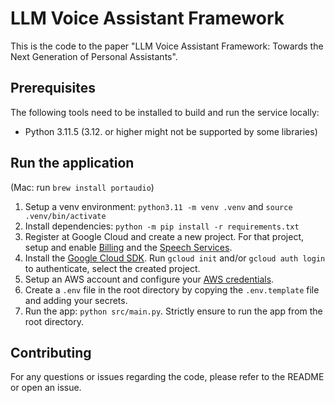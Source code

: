 # LLM Voice Assistant Framework

This is the code to the paper "LLM Voice Assistant Framework: Towards the Next Generation of Personal Assistants".

## Prerequisites

The following tools need to be installed to build and run the service locally:

- Python 3.11.5 (3.12. or higher might not be supported by some libraries)

## Run the application

(Mac: run `brew install portaudio`)

1. Setup a venv environment: `python3.11 -m venv .venv` and `source .venv/bin/activate`
2. Install dependencies: `python -m pip install -r requirements.txt`
3. Register at Google Cloud and create a new project. For that project, setup and enable [Billing](https://console.cloud.google.com/billing/) and the [Speech Services](https://console.cloud.google.com/speech).
4. Install the [Google Cloud SDK](https://cloud.google.com/sdk/docs/install-sdk). Run `gcloud init` and/or `gcloud auth login` to authenticate, select the created project.
5. Setup an AWS account and configure your [AWS credentials](https://github.com/boto/boto3?tab=readme-ov-file#using-boto3).
6. Create a `.env` file in the root directory by copying the `.env.template` file and adding your secrets.
7. Run the app: `python src/main.py`. Strictly ensure to run the app from the root directory.

## Contributing

For any questions or issues regarding the code, please refer to the README or open an issue.
